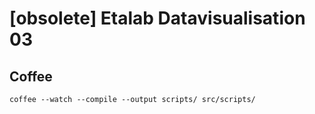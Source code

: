 # [obsolete] Etalab Datavisualisation 03


## Coffee
	coffee --watch --compile --output scripts/ src/scripts/
